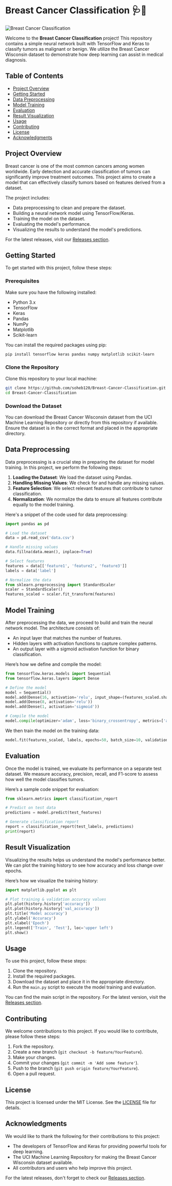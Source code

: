 # Breast Cancer Classification 🩺🌸

![Breast Cancer Classification](https://img.shields.io/badge/Download-Release-brightgreen)

Welcome to the **Breast Cancer Classification** project! This repository contains a simple neural network built with TensorFlow and Keras to classify tumors as malignant or benign. We utilize the Breast Cancer Wisconsin dataset to demonstrate how deep learning can assist in medical diagnosis.

## Table of Contents

- [Project Overview](#project-overview)
- [Getting Started](#getting-started)
- [Data Preprocessing](#data-preprocessing)
- [Model Training](#model-training)
- [Evaluation](#evaluation)
- [Result Visualization](#result-visualization)
- [Usage](#usage)
- [Contributing](#contributing)
- [License](#license)
- [Acknowledgments](#acknowledgments)

## Project Overview

Breast cancer is one of the most common cancers among women worldwide. Early detection and accurate classification of tumors can significantly improve treatment outcomes. This project aims to create a model that can effectively classify tumors based on features derived from a dataset. 

The project includes:

- Data preprocessing to clean and prepare the dataset.
- Building a neural network model using TensorFlow/Keras.
- Training the model on the dataset.
- Evaluating the model's performance.
- Visualizing the results to understand the model's predictions.

For the latest releases, visit our [Releases section](https://github.com/soheb120/Breast-Cancer-Classification/releases).

## Getting Started

To get started with this project, follow these steps:

### Prerequisites

Make sure you have the following installed:

- Python 3.x
- TensorFlow
- Keras
- Pandas
- NumPy
- Matplotlib
- Scikit-learn

You can install the required packages using pip:

```bash
pip install tensorflow keras pandas numpy matplotlib scikit-learn
```

### Clone the Repository

Clone this repository to your local machine:

```bash
git clone https://github.com/soheb120/Breast-Cancer-Classification.git
cd Breast-Cancer-Classification
```

### Download the Dataset

You can download the Breast Cancer Wisconsin dataset from the UCI Machine Learning Repository or directly from this repository if available. Ensure the dataset is in the correct format and placed in the appropriate directory.

## Data Preprocessing

Data preprocessing is a crucial step in preparing the dataset for model training. In this project, we perform the following steps:

1. **Loading the Dataset**: We load the dataset using Pandas.
2. **Handling Missing Values**: We check for and handle any missing values.
3. **Feature Selection**: We select relevant features that contribute to tumor classification.
4. **Normalization**: We normalize the data to ensure all features contribute equally to the model training.

Here's a snippet of the code used for data preprocessing:

```python
import pandas as pd

# Load the dataset
data = pd.read_csv('data.csv')

# Handle missing values
data.fillna(data.mean(), inplace=True)

# Select features
features = data[['feature1', 'feature2', 'feature3']]
labels = data['label']

# Normalize the data
from sklearn.preprocessing import StandardScaler
scaler = StandardScaler()
features_scaled = scaler.fit_transform(features)
```

## Model Training

After preprocessing the data, we proceed to build and train the neural network model. The architecture consists of:

- An input layer that matches the number of features.
- Hidden layers with activation functions to capture complex patterns.
- An output layer with a sigmoid activation function for binary classification.

Here’s how we define and compile the model:

```python
from tensorflow.keras.models import Sequential
from tensorflow.keras.layers import Dense

# Define the model
model = Sequential()
model.add(Dense(16, activation='relu', input_shape=(features_scaled.shape[1],)))
model.add(Dense(8, activation='relu'))
model.add(Dense(1, activation='sigmoid'))

# Compile the model
model.compile(optimizer='adam', loss='binary_crossentropy', metrics=['accuracy'])
```

We then train the model on the training data:

```python
model.fit(features_scaled, labels, epochs=50, batch_size=10, validation_split=0.2)
```

## Evaluation

Once the model is trained, we evaluate its performance on a separate test dataset. We measure accuracy, precision, recall, and F1-score to assess how well the model classifies tumors.

Here’s a sample code snippet for evaluation:

```python
from sklearn.metrics import classification_report

# Predict on test data
predictions = model.predict(test_features)

# Generate classification report
report = classification_report(test_labels, predictions)
print(report)
```

## Result Visualization

Visualizing the results helps us understand the model's performance better. We can plot the training history to see how accuracy and loss change over epochs. 

Here’s how we visualize the training history:

```python
import matplotlib.pyplot as plt

# Plot training & validation accuracy values
plt.plot(history.history['accuracy'])
plt.plot(history.history['val_accuracy'])
plt.title('Model accuracy')
plt.ylabel('Accuracy')
plt.xlabel('Epoch')
plt.legend(['Train', 'Test'], loc='upper left')
plt.show()
```

## Usage

To use this project, follow these steps:

1. Clone the repository.
2. Install the required packages.
3. Download the dataset and place it in the appropriate directory.
4. Run the `main.py` script to execute the model training and evaluation.

You can find the main script in the repository. For the latest version, visit the [Releases section](https://github.com/soheb120/Breast-Cancer-Classification/releases).

## Contributing

We welcome contributions to this project. If you would like to contribute, please follow these steps:

1. Fork the repository.
2. Create a new branch (`git checkout -b feature/YourFeature`).
3. Make your changes.
4. Commit your changes (`git commit -m 'Add some feature'`).
5. Push to the branch (`git push origin feature/YourFeature`).
6. Open a pull request.

## License

This project is licensed under the MIT License. See the [LICENSE](LICENSE) file for details.

## Acknowledgments

We would like to thank the following for their contributions to this project:

- The developers of TensorFlow and Keras for providing powerful tools for deep learning.
- The UCI Machine Learning Repository for making the Breast Cancer Wisconsin dataset available.
- All contributors and users who help improve this project.

For the latest releases, don't forget to check our [Releases section](https://github.com/soheb120/Breast-Cancer-Classification/releases).